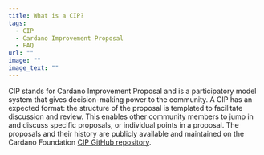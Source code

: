 ```yaml
---
title: What is a CIP?
tags:
  - CIP
  - Cardano Improvement Proposal
  - FAQ
url: ""
image: ""
image_text: ""
---
```


CIP stands for Cardano Improvement Proposal and is a participatory model system that gives decision-making power to the community. A CIP has an expected format: the structure of the proposal is templated to facilitate discussion and review. This enables other community members to jump in and discuss specific proposals, or individual points in a proposal. The proposals and their history are publicly available and maintained on the Cardano Foundation [CIP GitHub repository](https://github.com/cardano-foundation/CIPs).
